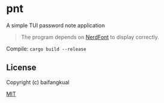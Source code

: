 # pnt

A simple TUI password note application

> The program depends on [NerdFont] to display correctly.

Compile: `cargo build --release`

## License

Copyright (c) baifangkual

[MIT]

[MIT]: ./LICENSE
[NerdFont]: https://www.nerdfonts.com/#home